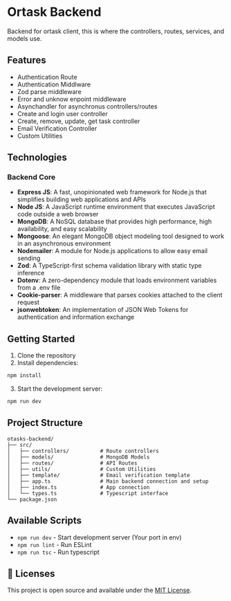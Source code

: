 # Ortask Backend

Backend for ortask client, this is where the controllers, routes, services, and models use.

## Features

- Authentication Route
- Authentication Middlware
- Zod parse middleware
- Error and unknow enpoint middleware
- Asynchandler for asynchronus controllers/routes
- Create and login user controller
- Create, remove, update, get task controller
- Email Verification Controller
- Custom Utilities

## Technologies

### Backend Core

- **Express JS**: A fast, unopinionated web framework for Node.js that simplifies building web applications and APIs
- **Node JS**: A JavaScript runtime environment that executes JavaScript code outside a web browser
- **MongoDB**: A NoSQL database that provides high performance, high availability, and easy scalability
- **Mongoose**: An elegant MongoDB object modeling tool designed to work in an asynchronous environment
- **Nodemailer**: A module for Node.js applications to allow easy email sending
- **Zod**: A TypeScript-first schema validation library with static type inference
- **Dotenv**: A zero-dependency module that loads environment variables from a .env file
- **Cookie-parser**: A middleware that parses cookies attached to the client request
- **jsonwebtoken**: An implementation of JSON Web Tokens for authentication and information exchange

## Getting Started

1. Clone the repository
2. Install dependencies:

```sh
npm install
```

3. Start the development server:

```sh
npm run dev
```

## Project Structure

```
otasks-backend/
├── src/
│   ├── controllers/          # Route controllers
│   ├── models/               # MongoDB Models
│   ├── routes/               # API Routes
│   ├── utils/                # Custom Utilities
│   ├── template/             # Email verification template
│   ├── app.ts                # Main backend connection and setup
│   ├── index.ts              # App connection
│   └── types.ts              # Typescript interface
└── package.json
```

## Available Scripts

- `npm run dev` - Start development server (Your port in env)
- `npm run lint` - Run ESLint
- `npm run tsc` - Run typescript

## 📄 Licenses

This project is open source and available under the [MIT License](LICENSE).
